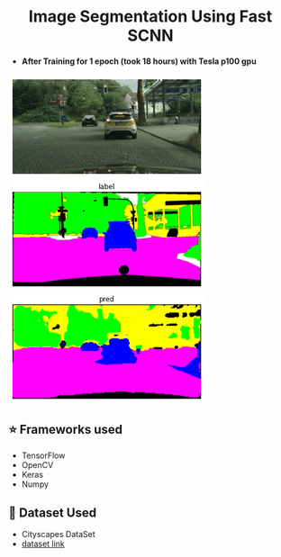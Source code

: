 <h1 align="center">Image Segmentation Using Fast SCNN</h1>

- <h4> After Training for 1 epoch (took 18 hours) with Tesla p100 gpu </h4>

![](https://github.com/Akhil-Tony/Image_Segmentation-Fast_SCNN-Research-Paper-Custom-Build/blob/master/image1.png) ![](https://github.com/Akhil-Tony/Image_Segmentation-Fast_SCNN-Research-Paper-Custom-Build/blob/master/label1.png) ![](https://github.com/Akhil-Tony/Image_Segmentation-Fast_SCNN-Research-Paper-Custom-Build/blob/master/pred1.png)

## :star: Frameworks used
- TensorFlow
- OpenCV
- Keras
- Numpy

## :file_folder: Dataset Used
- Cityscapes DataSet
- <a href src="https://www.cityscapes-dataset.com/" >dataset link </a> 
